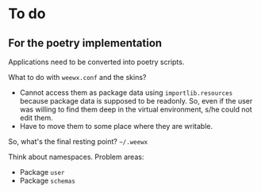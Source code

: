 # To do

## For the poetry implementation

Applications need to be converted into poetry scripts.

What to do with `weewx.conf` and the skins? 
- Cannot access them as package data using `importlib.resources` because package data is supposed 
to be readonly. So, even if the user was willing to find them deep in the virtual environment, 
s/he could not edit them. 
- Have to move them to some place where they are writable.

So, what's the final resting point? `~/.weewx`

Think about namespaces. Problem areas:
- Package `user`
- Package `schemas`